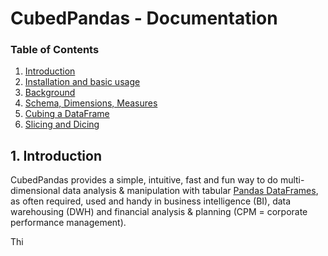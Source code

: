 # CubedPandas - Documentation

### Table of Contents
1. [Introduction](#introduction)
2. [Installation and basic usage](#installation-and-basic-usage)
3. [Background](#background)
4. [Schema, Dimensions, Measures](#schema-dimensions-measures)
5. [Cubing a DataFrame](#cubing-a-dataframe)
6. [Slicing and Dicing](#slicing-and-dicing)

## 1. Introduction 
<a name="introduction"></a>
CubedPandas provides a simple, intuitive, fast and fun way to do multi-dimensional data analysis & manipulation with
tabular [Pandas DataFrames](https://pandas.pydata.org), as often required, used and handy in business intelligence (BI),
data warehousing (DWH) and financial analysis & planning (CPM = corporate performance management).

Thi

